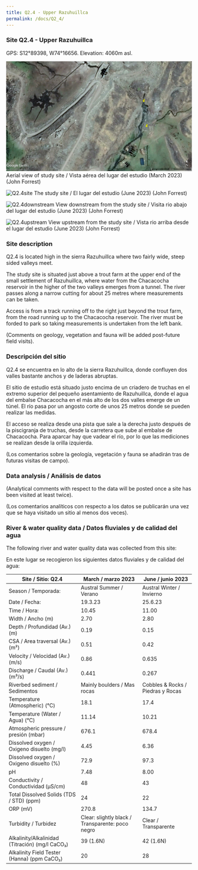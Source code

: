 ```yaml
---
title: Q2.4 - Upper Razuhuillca
permalink: /docs/Q2_4/
---
```



### Site Q2.4 - Upper Razuhuillca

GPS:  S12°89398, W74°16656. 
Elevation:  4060m asl.


![Q2.4](/assets/sites/Q2.4.jpg)
Aerial view of study site / Vista aérea del lugar del estudio (March 2023) (John Forrest)


![Q2.4site](/assets/sites/Q2.4site2.JPG)
The study site / El lugar del estudio (June 2023) (John Forrest)

![Q2.4downstream](/assets/sites/Q2.4downstream.JPG)
View downstream from the study site / Visita rio abajo del lugar del estudio (June 2023) (John Forrest)

![Q2.4upstream](/assets/sites/Q2.4upstream.JPG)
View upstream from the study site / Vista rio arriba desde el lugar del estudio (June 2023) (John Forrest)



### Site description

Q2.4 is located high in the sierra Razuhuillca where two fairly wide, steep sided valleys meet.

The study site is situated just above a trout farm at the upper end of the small settlement of Razuhuillca, where water from the Chacacocha reservoir in the higher of the two valleys emerges from a tunnel. The river passes along a narrow cutting for about 25 metres where measurements can be taken. 

Access is from a track running off to the right just beyond the trout farm, from the road running up to the Chacacocha reservoir. The river must be forded to park so taking measurements is undertaken from the left bank. 

(Comments on geology, vegetation and fauna will be added post-future field visits).

### Descripción del sitio

Q2.4 se encuentra en lo alto de la sierra Razuhuillca, donde confluyen dos valles bastante anchos y de laderas abruptas.

El sitio de estudio está situado justo encima de un criadero de truchas en el extremo superior del pequeño asentamiento de Razuhuillca, donde el agua del embalse Chacacocha en el más alto de los dos valles emerge de un túnel. El río pasa por un angosto corte de unos 25 metros donde se pueden realizar las medidas. 

El acceso se realiza desde una pista que sale a la derecha justo después de la piscigranja de truchas, desde la carretera que sube al embalse de Chacacocha. Para aparcar hay que vadear el río, por lo que las mediciones se realizan desde la orilla izquierda.

(Los comentarios sobre la geología, vegetación y fauna se añadirán tras de futuras visitas de campo).


### Data analysis / Análisis de datos

(Analytical comments with respect to the data will be posted once a site has been visited at least twice).

(Los comentarios analíticos con respecto a los datos se publicarán una vez que se haya visitado un sitio al menos dos veces).

### River & water quality data / Datos fluviales y de calidad del agua

The following river and water quality data was collected from this site:

En este lugar se recogieron los siguientes datos fluviales y de calidad del agua:

|       Site / Sitio: Q2.4                                 |       March / marzo 2023                                |       June / junio 2023                  |
|----------------------------------------------------------|---------------------------------------------------------|------------------------------------------|
|     Season / Temporada:                                  |     Austral Summer / Verano                             |     Austral Winter / Invierno            |
|     Date / Fecha:                                        |     19.3.23                                             |     25.6.23                              |
|     Time / Hora:                                         |     10.45                                               |     11.00                                |
|     Width / Ancho (m)                                    |     2.70                                                |     2.80                                 |
|     Depth / Profundidad (Av.) (m)                        |     0.19                                                |     0.15                                 |
|     CSA / Area traversal (Av.) (m²)                      |     0.51                                                |     0.42                                 |
|     Velocity / Velocidad  (Av.) (m/s)                    |     0.86                                                |     0.635                                |
|     Discharge / Caudal (Av.) (m³/s)                      |     0.441                                               |     0.267                                |
|     Riverbed sediment / Sedimentos                       |     Mainly boulders / Mas rocas                         |     Cobbles & Rocks / Piedras y Rocas    |
|     Temperature (Atmospheric) (°C)                       |     18.1                                                |     17.4                                 |
|     Temperature (Water / Agua) (°C)                      |     11.14                                               |     10.21                                |
|     Atmospheric pressure / presión (mbar)                |     676.1                                               |     678.4                                |
|     Dissolved oxygen /   Oxigeno disuelto (mg/l)         |     4.45                                                |     6.36                                 |
|     Dissolved oxygen / Oxigeno disuelto (%)              |     72.9                                                |     97.3                                 |
|     pH                                                   |     7.48                                                |     8.00                                 |
|     Conductivity / Conductividad (µS/cm)                 |     48                                                  |     43                                   |
|     Total Dissolved Solids (TDS / STD)  (ppm)            |     24                                                  |     22                                   |
|     ORP (mV)                                             |     270.8                                               |     134.7                                |
|     Turbidity / Turbidez                                 |     Clear: slightly black / Transparente: poco negro    |     Clear / Transparente                 |
|     Alkalinity/Alkalinidad   (Titración) (mg/l CaCO₃)    |     39 (1.6N)                                           |     42 (1.6N)                            |
|     Alkalinity Field Tester (Hanna) (ppm CaCO₃)          |     20                                                  |     28                                   |

